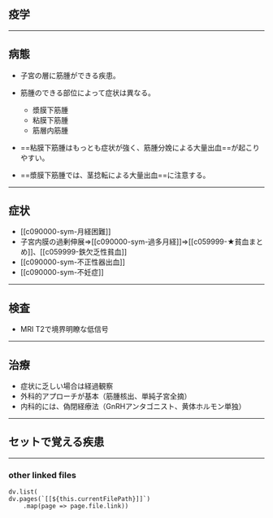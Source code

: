 ## 疫学
---
## 病態
- 子宮の層に筋腫ができる疾患。
- 筋腫のできる部位によって症状は異なる。
	- 漿膜下筋腫
	- 粘膜下筋腫
	- 筋層内筋腫

- ==粘膜下筋腫はもっとも症状が強く、筋腫分娩による大量出血==が起こりやすい。
- ==漿膜下筋腫では、茎捻転による大量出血==に注意する。

---
## 症状
- [[c090000-sym-月経困難]]
- 子宮内膜の過剰伸展⇒[[c090000-sym-過多月経]]⇒[[c059999-★貧血まとめ]]、[[c059999-鉄欠乏性貧血]]
- [[c090000-sym-不正性器出血]]
- [[c090000-sym-不妊症]]

---
## 検査
- MRI T2で境界明瞭な低信号
---
## 治療
- 症状に乏しい場合は経過観察
- 外科的アプローチが基本（筋腫核出、単純子宮全摘）
- 内科的には、偽閉経療法（GnRHアンタゴニスト、黄体ホルモン単独）
---
## セットで覚える疾患
---
### other linked files
```dataviewjs
dv.list(
dv.pages(`[[${this.currentFilePath}]]`)
	.map(page => page.file.link))
```
